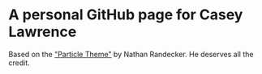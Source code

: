 # A personal GitHub page for Casey Lawrence

Based on the ["Particle Theme"](https://github.com/nrandecker/particle) by Nathan Randecker. He deserves all the credit.


